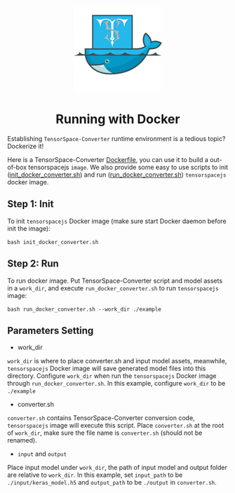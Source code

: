 <p align="center">
<img width=200 src="../assets/docker.png">
</p>
<h1 align=center>Running with Docker</h1>

Establishing `TensorSpace-Converter` runtime environment is a tedious topic? Dockerize it!

Here is a TensorSpace-Converter [Dockerfile](https://github.com/tensorspace-team/tensorspace-converter/blob/master/docker/Dockerfile), you can use it to build a out-of-box tensorspacejs `image`. We also provide some easy to use scripts to init ([init_docker_converter.sh](https://github.com/tensorspace-team/tensorspace-converter/blob/master/docker/init_docker_converter.sh)) and run ([run_docker_converter.sh](https://github.com/tensorspace-team/tensorspace-converter/blob/master/docker/run_docker_converter.sh)) `tensorspacejs` docker image. 

## Step 1: Init

To init `tensorspacejs` Docker image (make sure start Docker daemon before init the image):
```shell
bash init_docker_converter.sh
```

## Step 2: Run

To run docker image. Put TensorSpace-Converter script and model assets in a `work_dir`, and execute `run_docker_converter.sh` to run `tensorspacejs` image:
```shell
bash run_docker_converter.sh --work_dir ./example
```

## Parameters Setting

* work_dir

`work_dir` is where to place converter.sh and input model assets, meanwhile, `tensorspacejs` Docker image will save generated model files into this directory. Configure `work_dir` when run the `tensorspacejs` Docker image through `run_docker_converter.sh`. In this example, configure `work_dir` to be `./example`

* converter.sh

`converter.sh` contains TensorSpace-Converter conversion code, `tensorspacejs` image will execute this script. Place `converter.sh` at the root of `work_dir`, make sure the file name is `converter.sh` (should not be renamed). 

* `input` and `output`

Place input model under `work_dir`, the path of input model and output folder are relative to `work_dir`. In this example, set `input_path` to be `./input/keras_model.h5` and `output_path` to be `./output` in `converter.sh`.